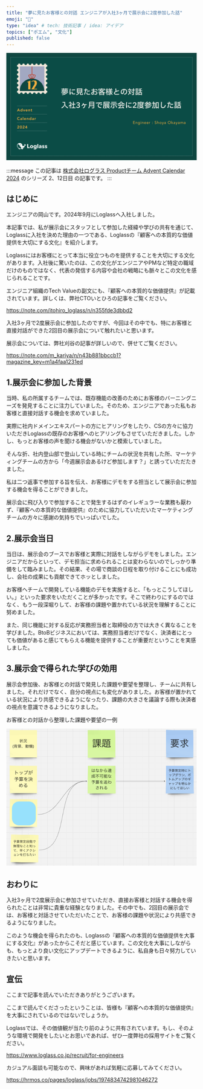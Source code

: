 ```yaml
---
title: "夢に見たお客様との対話 エンジニアが入社3ヶ月で展示会に2度参加した話"
emoji: "📝"
type: "idea" # tech: 技術記事 / idea: アイデア
topics: ["ポエム", "文化"]
published: false
---
```


![夢にみたお客様との対話。入社3ヶ月で展示会に2度参加した話](/images/advent_calendar_loglass.png)

:::message
この記事は [株式会社ログラス Productチーム Advent Calendar 2024](https://qiita.com/advent-calendar/2024/loglass) のシリーズ 2、12日目 の記事です。
:::

## はじめに
エンジニアの岡山です。2024年9月にLoglassへ入社しました。

本記事では、私が展示会にスタッフとして参加した経緯や学びの共有を通じて、Loglassに入社を決めた理由の一つである、Loglassの『顧客への本質的な価値提供を大切にする文化』を紹介します。

Loglassにはお客様にとって本当に役立つものを提供することを大切にする文化があります。入社後に驚いたのは、この文化がエンジニアやPMなど特定の職域だけのものではなく、代表の発信する内容や会社の戦略にも脈々とこの文化を感じられることです。

エンジニア組織のTech Valueの副文にも、『顧客への本質的な価値提供』が記載されています。詳しくは、弊社CTOいとひろの記事をご覧ください。

https://note.com/itohiro_loglass/n/n355fde3dbbd2

入社3ヶ月で2度展示会に参加したのですが、今回はその中でも、特にお客様と直接対話ができた2回目の展示会について触れたいと思います。

展示会については、弊社刈谷の記事が詳しいので、併せてご覧ください。

https://note.com/m_kariya/n/n43b881bbccb1?magazine_key=m1a4faa1231ed

## 1.展示会に参加した背景
当時、私の所属するチームでは、既存機能の改善のためにお客様のバーニングニーズを発見することに注力していました。そのため、エンジニアであった私もお客様と直接対話する機会を求めていました。

実際に社内ドメインエキスパートの方にヒアリングをしたり、CSの方々に協力いただきLoglassの既存のお客様へのヒアリングもさせていただきました。しかし、もっとお客様の声を聞ける機会がないかと模索していました。

そんな折、社内登山部で登山している時にチームの状況を共有した所、マーケティングチームの方から「今週展示会あるけど参加します？」と誘っていただたきました。

私は二つ返事で参加する旨を伝え、お客様にデモをする担当として展示会に参加する機会を得ることができました。

展示会に飛び入りで参加することで発生するはずのイレギュラーな業務も厭わず、『顧客への本質的な価値提供』のために協力していただいたマーケティングチームの方々に感謝の気持ちでいっぱいでした。

## 2.展示会当日
当日は、展示会のブースでお客様と実際に対話をしながらデモをしました。エンジニアだからといって、デモ担当に求められることは変わらないのでしっかり準備をして臨みました。その結果、その場で商談の日程を取り付けることにも成功し、会社の成果にも貢献できてホッとしました。

お客様へチームで開発している機能のデモを実施すると、「もっとこうしてほしい。」といった要求をいただくことが多かったです。そこで終わりにするのではなく、もう一段深堀りして、お客様の課題や置かれている状況を理解することに努めました。

また、同じ機能に対する反応が実務担当者と取締役の方では大きく異なることを学びました。BtoBビジネスにおいては、実務担当者だけでなく、決済者にとっても価値があると感じてもらえる機能を提供することが重要だということを実感しました。

## 3.展示会で得られた学びの効用
展示会参加後、お客様との対話で発見した課題や要望を整理し、チームに共有しました。それだけでなく、自分の視点にも変化がありました。お客様が置かれている状況により共感できるようになったり、課題の大きさを議論する際も決済者の視点を意識できるようになりました。

お客様との対話から整理した課題や要望の一例

![お客様との対話から整理した課題や要望の一例](/images/miro_issue.png)

## おわりに
入社3ヶ月で2度展示会に参加させていただき、直接お客様と対話する機会を得られたことは非常に貴重な経験となりました。その中でも、2回目の展示会では、お客様と対話させていただいたことで、お客様の課題や状況により共感できるようになりました。

このような機会を得られたのも、Loglassの『顧客への本質的な価値提供を大事にする文化』があったからこそだと感じています。この文化を大事にしながらも、もっとより良い文化にアップデートできるように、私自身も日々努力していきたいと思います。

## 宣伝
ここまで記事を読んでいただきありがとうございます。

ここまで読んでくださったということは、皆様も『顧客への本質的な価値提供』を大事にされているのではないでしょうか。

Loglassでは、その価値観が当たり前のように共有されています。もし、そのような環境で開発をしたいとお思いであれば、ぜひ一度弊社の採用サイトをご覧ください。

https://www.loglass.co.jp/recruit/for-engineers

カジュアル面談も可能なので、興味があれば気軽に応募してみてください。

https://hrmos.co/pages/loglass/jobs/1974834742981046272
